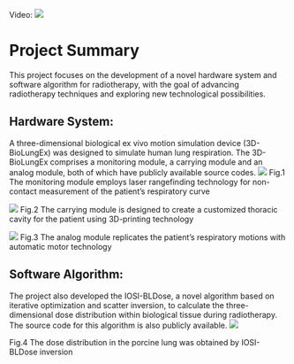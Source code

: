 Video:
[![](https://nmuzyt.github.io/picture/fm.jpg)](https://nmuzyt.github.io/movie/Low%20quality%20version-demonstration%20of%203D-BioLungEx%20and%20IOSI-BLDose.mp4.mp4)
# Project Summary



This project focuses on the development of a novel hardware system and software algorithm for radiotherapy, with the goal of advancing radiotherapy techniques and exploring new technological possibilities.


## Hardware System:

A three-dimensional biological ex vivo motion simulation device (3D-BioLungEx) was designed to simulate human lung respiration. The 3D-BioLungEx comprises a monitoring module, a carrying module and an analog module, both of which have publicly available source codes.
![](https://nmuzyt.github.io/picture/fig.2.jpg)
Fig.1 The monitoring module employs laser rangefinding technology for non-contact measurement of the patient’s respiratory curve

![](https://nmuzyt.github.io/picture/fig.4.jpg)
Fig.2 The carrying module is designed to create a customized thoracic cavity for the patient using 3D-printing technology

![](https://nmuzyt.github.io/picture/fig.3.jpg)
Fig.3 The analog module replicates the patient’s respiratory motions with automatic motor technology



## Software Algorithm:

The project also developed the IOSI-BLDose, a novel algorithm based on iterative optimization and scatter inversion, to calculate the three-dimensional dose distribution within biological tissue during radiotherapy. The source code for this algorithm is also publicly available.
![](https://nmuzyt.github.io/picture/fig.6.jpg)

Fig.4 The dose distribution in the porcine lung was obtained by IOSI-BLDose inversion


